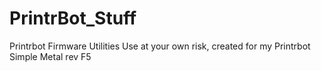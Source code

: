 # PrintrBot_Stuff
Printrbot Firmware Utilities
Use at your own risk, created for my Printrbot Simple Metal rev F5
